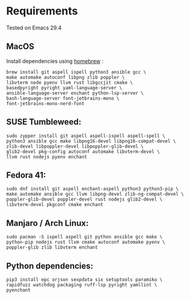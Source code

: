 # Requirements

Tested on Emacs 29.4

## MacOS

Install dependencies using [homebrew](https://brew.sh/) :

```
brew install git aspell ispell python3 ansible gcc \
make automake autoconf libpng zlib poppler \
libvterm node pyenv llvm rust libgccjit cmake \
basedpyright pyright yaml-language-server \
ansible-language-server enchant python-lsp-server \
bash-language-server font-jetbrains-mono \
font-jetbrains-mono-nerd-font
```

## SUSE Tumbleweed:

```
sudo zypper install git aspell aspell-ispell aspell-spell \
python3 ansible gcc make libpng16-devel libpng16-compat-devel \
zlib-devel libpoppler-devel libpoppler-glib-devel \
glib2-devel pkg-config autoconf automake libvterm-devel \
llvm rust nodejs pyenv enchant
```

## Fedora 41:

```
sudo dnf install git aspell enchant-aspell python3 python3-pip \
make automake ansible gcc llvm libpng-devel zlib-ng-compat-devel \
poppler-glib-devel poppler-devel rust nodejs glib2-devel \
libvterm-devel pkgconf cmake enchant
```

## Manjaro / Arch Linux:

```
sudo pacman -S ispell aspell git python ansible gcc make \
python-pip nodejs rust llvm cmake autoconf automake pyenv \
poppler-glib zlib libvterm enchant
```

## Python dependencies:

```
pip3 install epc orjson sexpdata six setuptools paramiko \
rapidfuzz watchdog packaging ruff-lsp pyright yamllint \
pyenchant
```

